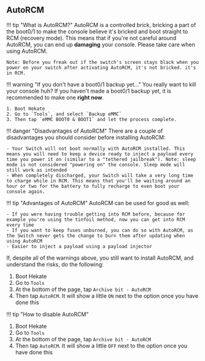## AutoRCM

!!! tip "What is AutoRCM?"
	AutoRCM is a controlled brick, bricking a part of the boot0/1 to make the console believe it's bricked and boot straight to RCM (recovery mode). This means that if you're not careful around AutoRCM, you can end up **damaging** your console. Please take care when using AutoRCM.

	Note: Before you freak out if the switch's screen stays black when you power on your switch after activating AutoRCM, it's not bricked. it's in RCM.

!!! warning "If you don't have a boot0/1 backup yet..."
	You really want to kill your console huh? If you haven't made a boot0/1 backup yet, it is recommended to make one **right now**.

	1. Boot Hekate
	2. Go to `Tools`, and select `Backup eMMC`
	3. Then tap `eMMC BOOT0 & BOOT1` and let the process complete.
   
!!! danger "Disadvantages of AutoRCM" 
	There are a couple of disadvantages you should consider before installing AutoRCM:

	- Your Switch will not boot normally with AutoRCM installed. This means you will need to keep a device ready to inject a payload every time you power it on (similar to a "tethered jailbreak"). Note: sleep mode is not considered "powering on" the console. Sleep mode will still work as intended
	- When completely discharged, your Switch will take a very long time to charge while in RCM. This means that you'll be waiting around an hour or two for the battery to fully recharge to even boot your console again.

!!! tip "Advantages of AutoRCM"
	AutoRCM can be used for good as well:

	- If you were having trouble getting into RCM before, because for example you're using the tinfoil method, now you can get into RCM every time
	- If you want to keep fuses unburned, you can do so with AutoRCM, as the Switch never gets the change to burn them after updating when using AutoRCM
	- Easier to inject a payload using a payload injector

If, despite all of the warnings above, you still want to install AutoRCM, and understand the risks, do the following:

1. Boot Hekate
2. Go to `Tools`
3. At the bottom of the page, tap `Archive bit - AutoRCM`
4. Then tap `AutoRCM`. It will show a little `ON` next to the option once you have done this



!!! tip "How to disable AutoRCM"
1. Boot Hekate
2. Go to `Tools`
3. At the bottom of the page, tap `Archive bit - AutoRCM`
4. Then tap `AutoRCM`. It will show a little `OFF` next to the option once you have done this
